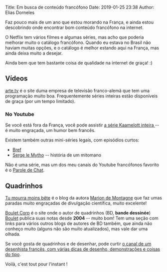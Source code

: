 Title: Em busca de conteúdo francófono
Date: 2019-01-25 23:38
Author: Elias Dorneles

Faz pouco mais de um ano que estou morando na França, e ainda estou
descobrindo onde encontrar bom conteúdo francófono na internet.

O Netflix tem vários filmes e algumas séries, mas acho que poderia melhorar
muito o catálogo francófono.  Quando eu estava no Brasil não haviam muitas
opções, e o catálogo é melhor estando aqui na França, mas ainda deixa muito a
desejar.

Ainda bem que tem bastante coisa de qualidade na internet de graça! :)

## Vídeos

[arte.tv](https://arte.tv) é o site duma empresa de televisão franco-alemã que
tem uma programação muito boa. Frequentemente séries inteiras estão disponíveis
de graça (por um tempo limitado).

### No Youtube

Se você está fora da França, você pode assistir [a série Kaamelott inteira ](https://www.youtube.com/channel/UCXzt21wguxoJGo7TFBXNRgw) -- é muito engraçada, um humor bem francês.

Existem também outras mini-séries legais, com episódios curtos:

- [Bref](https://www.youtube.com/user/bref)
- [Serge le Mytho](https://www.youtube.com/channel/UCYx7aAgyuFvpESh9YGKNsXg) -- história de um mitomano

Não é uma série, mas um dos meu canais do Youtube francófonos favorito é o [Parole de Chat](https://www.youtube.com/user/faireset2).


## Quadrinhos

[Tu mourra moins bête](http://tumourrasmoinsbete.blogspot.com/) é o blog da
autora [Marion de Montagne](https://fr.wikipedia.org/wiki/Marion_Montaigne) que
faz umas paradas muito engraçadas de divulgação científica, muito excelente!

[Boulet Corp](http://www.bouletcorp.com/) é o site onde o autor de quadrinhos
(BD, __bande dessinée__)
[Boulet](https://fr.wikipedia.org/wiki/Boulet_(auteur)) publica suas notas
desde **2004** -- muito bom!  Tem uma seção com links para vários outros blogs
de autores de BD também, que ainda não conheço muito (alguns não são muito
atualizados), mas vale dar uma olhada.

Se você gosta de quadrinhos e de desenhar, pode curtir [o canal de um desenhista francês, com várias dicas de desenho, demonstrações e coisas do tipo](https://www.youtube.com/channel/UCpjg52rm6hnREqbn6msYcLg).


Voilà, c'est tout pour l'instant !
